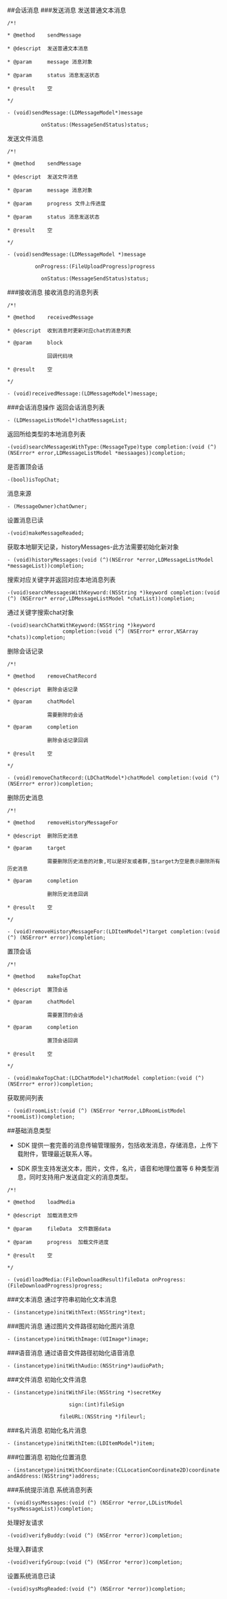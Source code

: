
##会话消息
###发送消息
发送普通文本消息

```
/*!

* @method    sendMessage

* @descript  发送普通文本消息

* @param     message 消息对象

* @param     status 消息发送状态

* @result    空

*/

- (void)sendMessage:(LDMessageModel*)message

           onStatus:(MessageSendStatus)status;

```
发送文件消息

```
/*!

* @method    sendMessage

* @descript  发送文件消息

* @param     message 消息对象

* @param     progress 文件上传进度

* @param     status 消息发送状态

* @result    空

*/

- (void)sendMessage:(LDMessageModel *)message

         onProgress:(FileUploadProgress)progress

           onStatus:(MessageSendStatus)status;

```
###接收消息
接收消息的消息列表

```
/*!

* @method    receivedMessage

* @descript  收到消息时更新对应chat的消息列表

* @param     block

             回调代码块

* @result    空

*/

- (void)receivedMessage:(LDMessageModel*)message;
```
###会话消息操作
返回会话消息列表

	- (LDMessageListModel*)chatMessageList;
返回所给类型的本地消息列表

	-(void)searchMessagesWithType:(MessageType)type completion:(void (^) (NSError* error,LDMessageListModel *messaages))completion;

是否置顶会话

	-(bool)isTopChat;
消息来源

	- (MessageOwner)chatOwner;
设置消息已读

	-(void)makeMessageReaded;
获取本地聊天记录，historyMessages-此方法需要初始化新对象

	- (void)historyMessages:(void (^)(NSError *error,LDMessageListModel *messageList))completion;
搜索对应关键字并返回对应本地消息列表

	-(void)searchMessagesWithKeyword:(NSString *)keyword completion:(void (^) (NSError* error,LDMessageListModel *chatList))completion;
通过关键字搜索chat对象

	-(void)searchChatWithKeyword:(NSString *)keyword
                      completion:(void (^) (NSError* error,NSArray *chats))completion;
删除会话记录

```
/*!

* @method    removeChatRecord

* @descript  删除会话记录

* @param     chatModel

             需要删除的会话

* @param     completion

             删除会话记录回调

* @result    空

*/

- (void)removeChatRecord:(LDChatModel*)chatModel completion:(void (^) (NSError* error))completion;

```
删除历史消息

```
/*!

* @method    removeHistoryMessageFor

* @descript  删除历史消息

* @param     target

             需要删除历史消息的对象,可以是好友或者群,当target为空是表示删除所有历史消息

* @param     completion

             删除历史消息回调

* @result    空

*/

- (void)removeHistoryMessageFor:(LDItemModel*)target completion:(void (^) (NSError* error))completion;

```
置顶会话

```
/*!

* @method    makeTopChat

* @descript  置顶会话

* @param     chatModel

             需要置顶的会话

* @param     completion

             置顶会话回调

* @result    空

*/

- (void)makeTopChat:(LDChatModel*)chatModel completion:(void (^) (NSError* error))completion;

```
获取房间列表

	- (void)roomList:(void (^) (NSError *error,LDRoomListModel *roomList))completion;

##基础消息类型
* SDK  提供一套完善的消息传输管理服务，包括收发消息，存储消息，上传下载附件，管理最近联系人等。

* SDK 原生支持发送文本，图片，文件，名片，语音和地理位置等 6 种类型消息，同时支持用户发送自定义的消息类型。

```
/*!

* @method    loadMedia

* @descript  加载消息文件

* @param     fileData  文件数据data

* @param     progress  加载文件进度

* @result    空

*/

- (void)loadMedia:(FileDownloadResult)fileData onProgress:(FileDownloadProgress)progress;
```
###文本消息
通过字符串初始化文本消息

	- (instancetype)initWithText:(NSString*)text;
###图片消息
通过图片文件路径初始化图片消息

	- (instancetype)initWithImage:(UIImage*)image;
###语音消息
通过语音文件路径初始化语音消息

	- (instancetype)initWithAudio:(NSString*)audioPath;
###文件消息
初始化文件消息

	- (instancetype)initWithFile:(NSString *)secretKey
 
                        sign:(int)fileSign
 
                     fileURL:(NSString *)fileurl;
###名片消息
初始化名片消息


	- (instancetype)initWithItem:(LDItemModel*)item;
###位置消息
初始化位置消息

	- (instancetype)initWithCoordinate:(CLLocationCoordinate2D)coordinate andAddress:(NSString*)address;
###系统提示消息
系统消息列表

	- (void)sysMessages:(void (^) (NSError *error,LDListModel *sysMessageList))completion;
处理好友请求

	-(void)verifyBuddy:(void (^) (NSError *error))completion;
处理入群请求

	-(void)verifyGroup:(void (^) (NSError *error))completion;
设置系统消息已读

	-(void)sysMsgReaded:(void (^) (NSError *error))completion;
                    